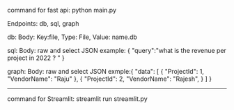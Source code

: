 command for fast api:
python main.py

Endpoints: db, sql, graph

db:
Body: Key:file, Type: File, Value: name.db

sql:
Body: raw and select JSON
example: {
    "query":"what is the revenue per project in 2022 ? "
}

graph:
Body: raw and select JSON
exmple:{
    "data": [
        {
            "ProjectId": 1,
            "VendorName": "Raju"
        },
        {
            "ProjectId": 2,
            "VendorName": "Rajesh",
        }
    ]
}

-----------------------------------------------------------
command for Streamlit:
streamlit run streamlit.py 
